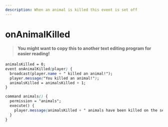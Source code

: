 ```yaml
---
description: When an animal is killed this event is set off
---
```


# onAnimalKilled

> #### You might want to copy this to another text editing program for easier reading!

```css
animalsKilled = 0;
event onAnimalKilled(player) {
  broadcast(player.name + " killed an animal!");
  player.message("You killed an animal!");
  animalsKilled = animalsKilled + 1;
}

command animals() {
  permission = "animals";
  execute() {
    player.message(animalsKilled + " animals have been killed on the server!");
  }
}
```



